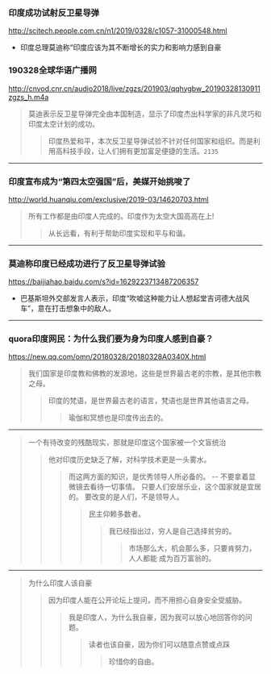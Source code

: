 ### 印度成功试射反卫星导弹
http://scitech.people.com.cn/n1/2019/0328/c1057-31000548.html
- 印度总理莫迪称“印度应该为其不断增长的实力和影响力感到自豪
### 190328全球华语广播网
http://cnvod.cnr.cn/audio2018/live/zgzs/201903/qqhygbw_20190328130911zgzs_h.m4a
>莫迪表示反卫星导弹完全由本国制造，显示了印度杰出科学家的非凡灵巧和印度太空计划的成功。
>>印度热爱和平，本次反卫星导弹试验不针对任何国家和组织。而是利用高科技手段，让人们拥有更加富足便捷的生活。`2135`
---
### 印度宣布成为“第四太空强国”后，美媒开始挑唆了
http://world.huanqiu.com/exclusive/2019-03/14620703.html
>所有工作都是由印度人完成的。印度作为太空大国高高在上!
>>从长远看，有利于帮助印度实现和平与和谐。
---
### 莫迪称印度已经成功进行了反卫星导弹试验
https://baijiahao.baidu.com/s?id=1629223713487206357
- 巴基斯坦外交部发言人表示，印度“吹嘘这种能力让人想起堂吉诃德大战风车”，意在打击想象中的敌人。
---
### quora印度网民：为什么我们要为身为印度人感到自豪？
https://new.qq.com/omn/20180328/20180328A0340X.html
>我们国家是印度教和佛教的发源地，这些是世界最古老的宗教，是其他宗教之母。
>>印度的梵语，是世界最古老的语言，梵语也是世界其他语言之母。
>>>瑜伽和冥想也是印度传出去的。
---
>一个有待改变的残酷现实，那就是印度这个国家被一个文盲统治
>>他对印度历史缺乏了解，对科学技术更是一头雾水。
>>>而这两方面的知识，是优秀领导人所必备的。
--
>不要拿着显微镜去看待一切事情。
>>只要人们安居乐业，这个国家就是宜居的。
>>>要改变的是人们，不是领导人。
>>>>民主仰赖多数者。
>>>>>我已经指出过，穷人是自己选择贫穷的。
>>>>>>市场那么大，机会那么多，只要肯努力，人人都能 成为百万富翁的。
---
>为什么印度人该自豪
>>因为印度人能在公开论坛上提问，而不用担心自身安全受威胁。
>>>我是印度人，为什么我自豪，因为我可以放心地回答你的问题。
>>>>读者也该自豪，因为你们可以随意点赞或点踩
>>>>>珍惜你的自由。